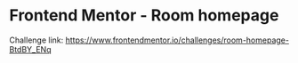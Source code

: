 # Frontend Mentor - Room homepage

Challenge link: https://www.frontendmentor.io/challenges/room-homepage-BtdBY_ENq
